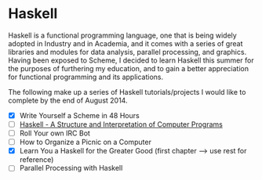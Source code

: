 Haskell
=======

Haskell is a functional programming language, one that is being widely adopted in Industry and in Academia, and it comes with a series of great libraries and modules for data analysis, parallel processing, and graphics. Having been exposed to Scheme, I decided to learn Haskell this summer for the purposes of furthering my education, and to gain a better appreciation for functional programming and its applications.

The following make up a series of Haskell tutorials/projects I would like to complete by the end of August 2014.


- [x] Write Yourself a Scheme in 48 Hours
- [ ] [Haskell - A Structure and Interpretation of Computer Programs](http://github.com/siddk/haskell-sicp) 
- [ ] Roll Your own IRC Bot
- [ ] How to Organize a Picnic on a Computer
- [x] Learn You a Haskell for the Greater Good (first chapter --> use rest for reference)
- [ ] Parallel Processing with Haskell
